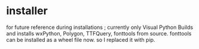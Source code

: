 # installer
for future reference during installations ; currently only Visual Python 
Builds and installs wxPython, Polygon, TTFQuery, fonttools from source.
fonttools can be installed as a wheel file now. so I replaced it with pip.
